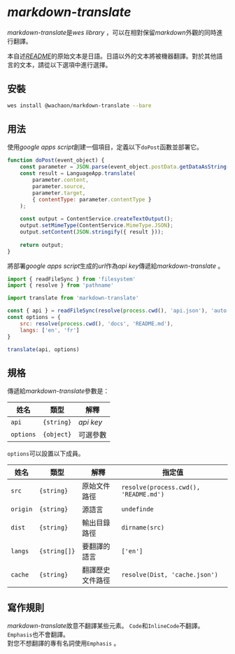 # *markdown-translate*

*markdown-translate*是*wes library* ，可以在相對保留*markdown*外觀的同時進行翻譯。

本自述[*README*](../README.md)的原始文本是日語。日語以外的文本將被機器翻譯。對於其他語言的文本，請從以下選項中進行選擇。

<!-- translate links document -->

## 安裝

```sh
wes install @wachaon/markdown-translate --bare
```

## 用法

使用*google apps script*創建一個項目，定義以下`doPost`函數並部署它。

```javascript
function doPost(event_object) {
    const parameter = JSON.parse(event_object.postData.getDataAsString());
    const result = LanguageApp.translate(
        parameter.content,
        parameter.source,
        parameter.target,
        { contentType: parameter.contentType }
    );
 
    const output = ContentService.createTextOutput();
    output.setMimeType(ContentService.MimeType.JSON);
    output.setContent(JSON.stringify({ result }));
 
    return output;
}
```

將部署*google apps script*生成的*url*作為*api key*傳遞給*markdown-translate* 。

```javascript
import { readFileSync } from 'filesystem'
import { resolve } from 'pathname'

import translate from 'markdown-translate'

const { api } = readFileSync(resolve(process.cwd(), 'api.json'), 'auto')
const options = {
    src: resolve(process.cwd(), 'docs', 'README.md'),
    langs: ['en', 'fr']
}

translate(api, options)
```

## 規格

傳遞給*markdown-translate*參數是：

| 姓名        | 類型         | 解釋        |
| --------- | ---------- | --------- |
| `api`     | `{string}` | *api key* |
| `options` | `{object}` | 可選參數      |

`options`可以設置以下成員。

| 姓名       | 類型           | 解釋       | 指定值                                   |
| -------- | ------------ | -------- | ------------------------------------- |
| `src`    | `{string}`   | 原始文件路徑   | `resolve(process.cwd(), 'README.md')` |
| `origin` | `{string}`   | 源語言      | `undefinde`                           |
| `dist`   | `{string}`   | 輸出目錄路徑   | `dirname(src)`                        |
| `langs`  | `{string[]}` | 要翻譯的語言   | `['en']`                              |
| `cache`  | `{string}`   | 翻譯歷史文件路徑 | `resolve(Dist, 'cache.json')`         |

## 寫作規則

*markdown-translate*故意不翻譯某些元素。 `Code`和`InlineCode`不翻譯。 `Emphasis`也不會翻譯。\
對您不想翻譯的專有名詞使用`Emphasis` 。
